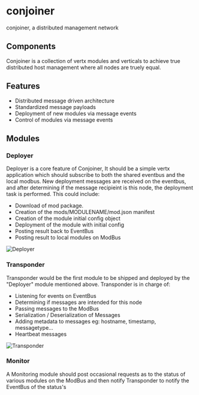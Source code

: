 conjoiner
=========

conjoiner, a distributed management network

## Components
Conjoiner is a collection of vertx modules and verticals to achieve true distributed host management where all nodes are truely equal. 

## Features
* Distributed message driven architecture
* Standardized message payloads
* Deployment of new modules via message events
* Control of modules via message events

## Modules
### Deployer
Deployer is a core feature of Conjoiner, It should be a simple vertx application which should subscribe to both the shared eventbus and the local modbus. New deployment messages are received on the eventbus, and after determining if the message recipieint is this node, the deployment task is performed. This could include:

* Download of mod package.
* Creation of the mods/MODULENAME/mod.json manifest
* Creation of the module initial config object
* Deployment of the module with initial config
* Posting result back to EventBus
* Posting result to local modules on ModBus

![Deployer](https://raw.github.com/unixunion/conjoiner/master/deployer.png?token=1773544__eyJzY29wZSI6IlJhd0Jsb2I6dW5peHVuaW9uL2NvbmpvaW5lci9tYXN0ZXIvZGVwbG95ZXIucG5nIiwiZXhwaXJlcyI6MTM4NjM0MjA0MX0%3D--2ef3f00f924da76e9ec7a1f9a16b4e37f96e1201)


### Transponder
Transponder would be the first module to be shipped and deployed by the "Deployer" module mentioned above. Transponder is in charge of:

* Listening for events on EventBus
* Determining if messages are intended for this node
* Passing messages to the ModBus
* Serialization / Deserialization of Messages
* Adding metadata to messages eg: hostname, timestamp, messagetype…
* Heartbeat messages

![Transponder](https://raw.github.com/unixunion/conjoiner/master/transponder.png?token=1773544__eyJzY29wZSI6IlJhd0Jsb2I6dW5peHVuaW9uL2NvbmpvaW5lci9tYXN0ZXIvdHJhbnNwb25kZXIucG5nIiwiZXhwaXJlcyI6MTM4NjM0MzY5M30%3D--557c82f2d83f37d3b0974bfde1b414814ecb169a)




### Monitor
A Monitoring module should post occasional requests as to the status of various modules on the ModBus and then notify Transponder to notify the EventBus of the status's 







